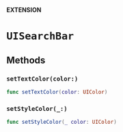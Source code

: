 **EXTENSION**

# `UISearchBar`

## Methods
### `setTextColor(color:)`

```swift
func setTextColor(color: UIColor)
```

### `setStyleColor(_:)`

```swift
func setStyleColor(_ color: UIColor)
```
